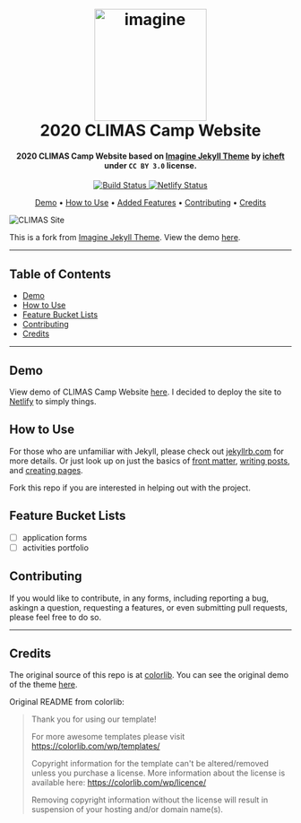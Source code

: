 <h1 align="center">
  <br>
  <a href="https://2020climas.netlify.app/"><img src="https://i.imgur.com/JVPkJf3.png" alt="imagine" width="200"></a>
  <br>
  2020 CLIMAS Camp Website
  <br>
</h1>

<h4 align="center">2020 CLIMAS Camp Website based on <a href="https://github.com/icheft/imagine-jekyll-theme">Imagine Jekyll Theme</a> by <a href="https://icheft.github.io">icheft</a> under <code>CC BY 3.0</code> license.</h4>


<p align="center">
  <a href="https://travis-ci.org/github/icheft/2020climas">
    <img src="https://travis-ci.org/icheft/2020climas.svg?branch=master"
         alt="Build Status">
  </a>
  <a href="https://app.netlify.com/sites/2020climas/deploys">
    <img src="https://api.netlify.com/api/v1/badges/a1589447-74ec-4fc6-b0af-3b1f2cb98728/deploy-status"
         alt="Netlify Status">
  </a>
</p>

<p align="center">
  <a href="#demo">Demo</a> •
  <a href="#how-to-use">How to Use</a> •
  <a href="#feature-bucket-lists">Added Features</a> •
  <a href="#contributing">Contributing</a> •
  <a href="#credits">Credits</a>
</p>


  
![CLIMAS Site](https://i.imgur.com/WgDSLGr.png "CLIMAS Thumbnail")



This is a fork from [Imagine Jekyll Theme](https://github.com/icheft/imagine-jekyll-theme). View the demo [here](https://2020climas.netlify.app).

  
***
  
##  Table of Contents
- [Demo](#demo)
- [How to Use](#how-to-use)
- [Feature Bucket Lists](#feature-bucket-lists)
- [Contributing](#contributing)
- [Credits](#credits)
  
***
  
##  Demo
  
View demo of CLIMAS Camp Website [here](https://2020climas.netlify.app). I decided to deploy the site to [Netlify](http://netlify.com) to simply things. 
  
##  How to Use
  
  
For those who are unfamiliar with Jekyll, please check out [jekyllrb.com](https://jekyllrb.com/ ) for more details. 
Or just look up on just the basics of [front matter](https://jekyllrb.com/docs/frontmatter/ ), [writing posts](https://jekyllrb.com/docs/posts/ ), 
and [creating pages](https://jekyllrb.com/docs/pages/ ).

Fork this repo if you are interested in helping out with the project.

##  Feature Bucket Lists
+ [ ] application forms
+ [ ] activities portfolio

##  Contributing
  
If you would like to contribute, in any forms, including reporting a bug, askingn a question, requesting a features, or even submitting pull requests, please feel free to do so. 
  
***
  
##  Credits
  
The original source of this repo is at [colorlib](https://colorlib.com/wp/template/imagine/ ). You can see the original demo of the theme [here](https://colorlib.com/preview/theme/imagine/ ).
  
Original README from colorlib: 
  
> Thank you for using our template!
> 
> For more awesome templates please visit https://colorlib.com/wp/templates/
> 
> Copyright information for the template can't be altered/removed unless you purchase a license.
> More information about the license is available here: https://colorlib.com/wp/licence/
> 
> Removing copyright information without the license will result in suspension of your hosting and/or domain name(s).
  